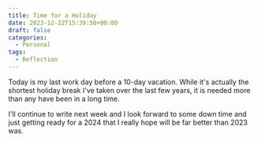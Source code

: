 ```yaml
---
title: Time for a Holiday
date: 2023-12-22T15:39:50+00:00
draft: false
categories:
  - Personal
tags:
  - Reflection
---
```


Today is my last work day before a 10-day vacation. While it's actually the shortest holiday break I've taken over the last few years, it is needed more than any have been in a long time.

I'll continue to write next week and I look forward to some down time and just getting ready for a 2024 that I really hope will be far better than 2023 was.